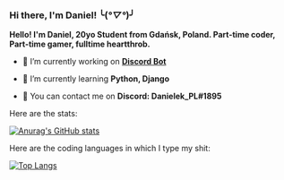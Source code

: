 ### Hi there, I'm Daniel! ╰(*°▽°*)╯

**Hello! I'm Daniel, 20yo Student from Gdańsk, Poland. Part-time coder, Part-time gamer, fulltime heartthrob.**

- 🔭 I’m currently working on [**Discord Bot**](https://github.com/danielCodingGuy/DiscordBot)

- 🌱 I’m currently learning **Python, Django**

- 📃 You can contact me on **Discord: Danielek_PL#1895**

Here are the stats:

[![Anurag's GitHub stats](https://github-readme-stats.vercel.app/api?username=danielCodingGuy)](https://github.com/anuraghazra/github-readme-stats)

Here are the coding languages in which I type my shit:

[![Top Langs](https://github-readme-stats.vercel.app/api/top-langs/?username=danielCodingGuy&layout=compact)](https://github.com/anuraghazra/github-readme-stats)

